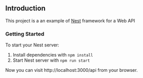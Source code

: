 ## Introduction

This project is a an example of [Nest](https://nestjs.com/) framework for a Web API

### Getting Started

To start your Nest server:

1. Install dependencies with `npm install`
2. Start Nest server with `npm run start`

Now you can visit http://localhost:3000/api from your browser.
